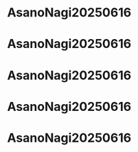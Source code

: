 # AsanoNagi20250616
# AsanoNagi20250616
# AsanoNagi20250616
# AsanoNagi20250616
# AsanoNagi20250616
